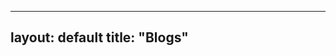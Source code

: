 


---
layout: default
title: "Blogs"
---



<script src="https://gist.github.com/chgeuer/248680c804f2f62f424a.js"></script>


